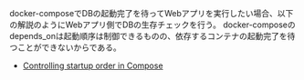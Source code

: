 docker-composeでDBの起動完了を待ってWebアプリを実行したい場合、以下の解説のようにWebアプリ側でDBの生存チェックを行う。
docker-composeのdepends_onは起動順序は制御できるものの、依存するコンテナの起動完了を待つことができないからである。

* [Controlling startup order in Compose](https://docs.docker.com/compose/startup-order/)
